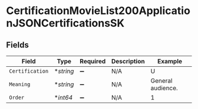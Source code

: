 # CertificationMovieList200ApplicationJSONCertificationsSK


## Fields

| Field              | Type               | Required           | Description        | Example            |
| ------------------ | ------------------ | ------------------ | ------------------ | ------------------ |
| `Certification`    | **string*          | :heavy_minus_sign: | N/A                | U                  |
| `Meaning`          | **string*          | :heavy_minus_sign: | N/A                | General audience.  |
| `Order`            | **int64*           | :heavy_minus_sign: | N/A                | 1                  |